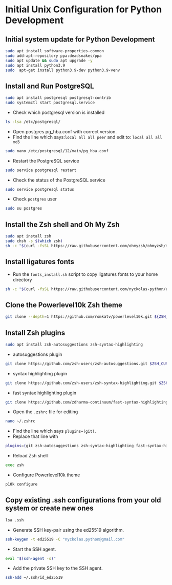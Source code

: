 # Initial Unix Configuration for Python Development

## Initial system update for Python Development

```bash
sudo apt install software-properties-common
sudo add-apt-repository ppa:deadsnakes/ppa
sudo apt update && sudo apt upgrade -y
sudo apt install python3.9
sudo  apt-get install python3.9-dev python3.9-venv
```

## Install and Run PostgreSQL

```bash
sudo apt install postgresql postgresql-contrib
sudo systemctl start postgresql.service
```

- Check which postgresql version is installed

```bash
ls -lsa /etc/postgresql/
```

- Open postgres pg_hba.conf with correct version.
- Find the line which says:`local all all peer`
and edit to: `local all all md5`

```bash
sudo nano /etc/postgresql/12/main/pg_hba.conf
```

- Restart the PostgreSQL service

```bash
sudo service postgresql restart
```

- Check the status of the PostgreSQL service

```bash
sudo service postgresql status
```

- Check `postgres` user

```bash
sudo su postgres
```

## Install the Zsh shell and Oh My Zsh

```bash
sudo apt install zsh
sudo chsh -s $(which zsh)
sh -c "$(curl -fsSL https://raw.githubusercontent.com/ohmyzsh/ohmyzsh/master/tools/install.sh)"
```

## Install ligatures fonts

- Run the `fonts_install.sh` script to copy ligatures fonts to your home directory

```bash
sh -c "$(curl -fsSL https://raw.githubusercontent.com/nyckolas-python/unix-config/main/fonts_install.sh)"
```

## Clone the Powerlevel10k Zsh theme

```bash
git clone --depth=1 https://github.com/romkatv/powerlevel10k.git ${ZSH_CUSTOM:-$HOME/.oh-my-zsh/custom}/themes/powerlevel10k
```

## Install Zsh plugins

```bash
sudo apt install zsh-autosuggestions zsh-syntax-highlighting
```

- autosuggestions plugin

```bash
git clone https://github.com/zsh-users/zsh-autosuggestions.git $ZSH_CUSTOM/plugins/zsh-autosuggestions
```

- syntax highlighting plugin

```bash
git clone https://github.com/zsh-users/zsh-syntax-highlighting.git $ZSH_CUSTOM/plugins/zsh-syntax-highlighting
```

- fast syntax highlighting plugin

```bash
git clone https://github.com/zdharma-continuum/fast-syntax-highlighting.git ${ZSH_CUSTOM:-$HOME/.oh-my-zsh/custom}/plugins/fast-syntax-highlighting
```

- Open the `.zshrc` file for editing

```bash
nano ~/.zshrc
```

- Find the line which says `plugins=(git)`.
- Replace that line with

```bash
plugins=(git zsh-autosuggestions zsh-syntax-highlighting fast-syntax-highlighting)`
```

- Reload Zsh shell

```bash
exec zsh
```

- Configure Powerlevel10k theme

```bash
p10k configure
```

## Copy existing .ssh configurations from your old system or create new ones

```bash
lsa .ssh
```

- Generate SSH key-pair using the ed25519 algorithm.

```bash
ssh-keygen -t ed25519 -C "nyckolas.python@gmail.com"
```

- Start the SSH agent.

```bash
eval "$(ssh-agent -s)"
```

- Add the private SSH key to the SSH agent.

```bash
ssh-add ~/.ssh/id_ed25519
```
